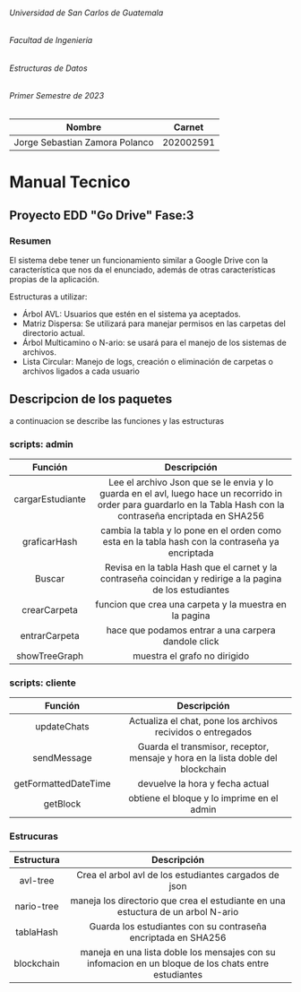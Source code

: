 ###### Universidad de San Carlos de Guatemala
###### Facultad de Ingeniería
###### Estructuras de Datos
###### Primer Semestre de 2023

|Nombre  | Carnet | 
|------------- | -------------|
|Jorge Sebastian Zamora Polanco  | 202002591|

# Manual Tecnico

## Proyecto EDD "Go Drive"  Fase:3

### Resumen
El sistema debe tener un funcionamiento similar a Google Drive con la característica que nos da el enunciado,  además de otras características propias de la aplicación. 

Estructuras a utilizar:
- Árbol AVL: Usuarios que estén en el sistema ya aceptados.
- Matriz Dispersa: Se utilizará para manejar permisos en las carpetas del
directorio actual.
- Árbol Multicamino o N-ario: se usará para el manejo de los sistemas de
archivos.
- Lista Circular: Manejo de logs, creación o eliminación de carpetas o archivos
ligados a cada usuario

## Descripcion de los paquetes
a continuacion se describe las funciones y las estructuras

### scripts: admin

|  Función | Descripción  |
| :------------: | :------------: |
|  cargarEstudiante   |  Lee el archivo Json que se le envia y lo guarda en el avl, luego hace un recorrido in order para guardarlo en la Tabla Hash con la contraseña encriptada en SHA256  |
|   graficarHash | cambia la tabla y lo pone en el orden como esta en la tabla hash con la contraseña ya encriptada |
|   Buscar | Revisa en la tabla Hash que el carnet y la contraseña coincidan y redirige a la pagina de los estudiantes  |
| crearCarpeta | funcion que crea una carpeta y la muestra en la pagina |
| entrarCarpeta | hace que podamos entrar a una carpera dandole click |
| showTreeGraph |muestra el grafo no dirigido |

### scripts: cliente

|  Función | Descripción  |
| :------------: | :------------: |
|  updateChats   | Actualiza el chat, pone los archivos recividos o entregados   |
|   sendMessage | Guarda el transmisor, receptor, mensaje y hora en la lista doble del blockchain |
|   getFormattedDateTime | devuelve la hora y fecha actual  |
| getBlock | obtiene el bloque y lo imprime en el admin |



### Estrucuras 

| Estructura  |  Descripción |
| :------------: | :------------: |
| avl-tree | Crea el arbol avl de los estudiantes cargados de json|
|  nario-tree |   maneja los directorio que crea el estudiante en una estuctura de un arbol N-ario |
|  tablaHash |  Guarda los estudiantes con su contraseña encriptada en SHA256  |
|blockchain| maneja en una lista doble los mensajes con su infomacion en un bloque de los chats entre estudiantes |